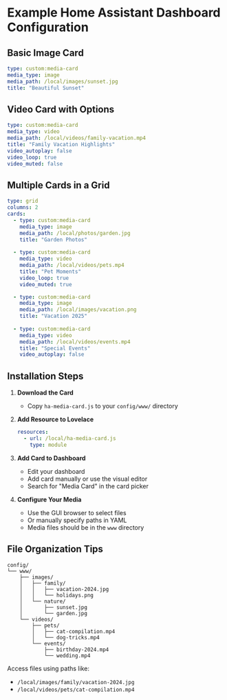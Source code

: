 # Example Home Assistant Dashboard Configuration

## Basic Image Card
```yaml
type: custom:media-card
media_type: image
media_path: /local/images/sunset.jpg
title: "Beautiful Sunset"
```

## Video Card with Options
```yaml
type: custom:media-card
media_type: video
media_path: /local/videos/family-vacation.mp4
title: "Family Vacation Highlights"
video_autoplay: false
video_loop: true
video_muted: false
```

## Multiple Cards in a Grid
```yaml
type: grid
columns: 2
cards:
  - type: custom:media-card
    media_type: image
    media_path: /local/photos/garden.jpg
    title: "Garden Photos"
    
  - type: custom:media-card
    media_type: video
    media_path: /local/videos/pets.mp4
    title: "Pet Moments"
    video_loop: true
    video_muted: true

  - type: custom:media-card
    media_type: image
    media_path: /local/images/vacation.png
    title: "Vacation 2025"
    
  - type: custom:media-card
    media_type: video
    media_path: /local/videos/events.mp4
    title: "Special Events"
    video_autoplay: false
```

## Installation Steps

1. **Download the Card**
   - Copy `ha-media-card.js` to your `config/www/` directory

2. **Add Resource to Lovelace**
   ```yaml
   resources:
     - url: /local/ha-media-card.js
       type: module
   ```

3. **Add Card to Dashboard**
   - Edit your dashboard
   - Add card manually or use the visual editor
   - Search for "Media Card" in the card picker

4. **Configure Your Media**
   - Use the GUI browser to select files
   - Or manually specify paths in YAML
   - Media files should be in the `www` directory

## File Organization Tips

```
config/
└── www/
    ├── images/
    │   ├── family/
    │   │   ├── vacation-2024.jpg
    │   │   └── holidays.png
    │   └── nature/
    │       ├── sunset.jpg
    │       └── garden.jpg
    └── videos/
        ├── pets/
        │   ├── cat-compilation.mp4
        │   └── dog-tricks.mp4
        └── events/
            ├── birthday-2024.mp4
            └── wedding.mp4
```

Access files using paths like:
- `/local/images/family/vacation-2024.jpg`
- `/local/videos/pets/cat-compilation.mp4`
